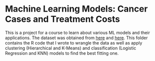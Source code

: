 # Machine Learning Models: Cancer Cases and Treatment Costs

This is a project for a course to learn about various ML models and their applications. The dataset was obtained from [here](https://data.world/exercises/linear-regression-exercise-1/workspace/file?filename=cancer_reg.csv) and [here](https://data.world/xprizeai-health/expenditures-for-cancer-care). This folder contains the R code that I wrote to wrangle the data as well as apply clustering (Hierarchical and K-Means) and classification (Logistic Regression and KNN) models to find the best fitting one. 

